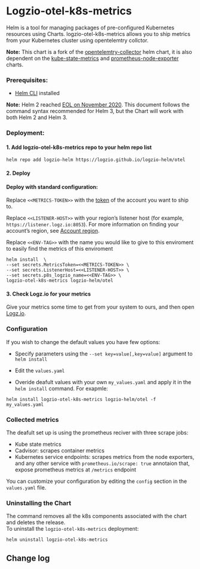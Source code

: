 
# Logzio-otel-k8s-metrics

Helm is a tool for managing packages of pre-configured Kubernetes resources using Charts.
logzio-otel-k8s-metrics allows you to ship metrics from your Kubernetes cluster using opentelemtry collctor.

**Note:** This chart is a fork of the [opentelemtry-collector](https://github.com/open-telemetry/opentelemetry-helm-charts/tree/main/charts/opentelemetry-collector) helm chart, it is also dependent on the [kube-state-metrics](https://github.com/kubernetes/kube-state-metrics/tree/master/charts/kube-state-metrics) and [prometheus-node-exporter](https://github.com/helm/charts/tree/master/stable/prometheus-node-exporter) charts.

### Prerequisites:
* [Helm CLI](https://helm.sh/docs/intro/install/) installed


**Note:** Helm 2 reached [EOL on November 2020](https://helm.sh/blog/2019-10-22-helm-2150-released/#:~:text=6%20months%20after%20Helm%203's,Helm%202%20will%20formally%20end). This document follows the command syntax recommended for Helm 3, but the Chart will work with both Helm 2 and Helm 3.




### Deployment:

#### 1. Add logzio-otel-k8s-metrics repo to your helm repo list

```shell
helm repo add logzio-helm https://logzio.github.io/logzio-helm/otel
```

#### 2. Deploy


#### Deploy with standard configuration:  

Replace `<<METRICS-TOKEN>>` with the [token](https://app.logz.io/#/dashboard/settings/general) of the account you want to ship to.

Replace `<<LISTENER-HOST>>` with your region’s listener host (for example, `https://listener.logz.io:8053`). For more information on finding your account’s region, see [Account region](https://docs.logz.io/user-guide/accounts/account-region.html).

Replace `<<ENV-TAG>>` with the name you would like to give to this enviroment to easily find the metrics of this enviroment

```
helm install  \
--set secrets.MetricsToken=<<METRICS-TOKEN>> \
--set secrets.ListenerHost=<<LISTENER-HOST>> \
--set secrets.p8s_logzio_name=<<ENV-TAG>> \
logzio-otel-k8s-metrics logzio-helm/otel
```

#### 3. Check Logz.io for your metrics

Give your metrics some time to get from your system to ours, and then open [Logz.io](https://app.logz.io/).


### Configuration

If you wish to change the default values you have few options:

* Specify parameters using the `--set key=value[,key=value]` argument to `helm install`

* Edit the `values.yaml`

* Overide deafult values with your own `my_values.yaml` and apply it in the `helm install` command. For exapmle:

```
helm install logzio-otel-k8s-metrics logzio-helm/otel -f my_values.yaml
```
### Collected metrics
The deafult set up is using the prometheus reciver with three scrape jobs:
* Kube state metrics
* Cadvisor: scrapes container metrics
* Kubernetes service endpoints: scrapes metrics from the node exporters, and any other service with `prometheus.io/scrape: true` annotaion that, expose prometheus metrics at `/metrics` endpoint

You can customize your configuration by editing the `config` section in the `values.yaml` file.

### Uninstalling the Chart

The command removes all the k8s components associated with the chart and deletes the release.  
To uninstall the `logzio-otel-k8s-metrics` deployment:

```shell
helm uninstall logzio-otel-k8s-metrics
```


## Change log
